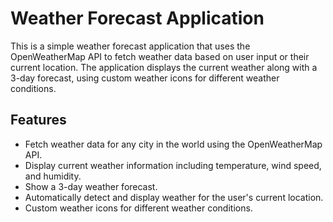 # Weather Forecast Application

This is a simple weather forecast application that uses the OpenWeatherMap API to fetch weather data based on user input or their current location. The application displays the current weather along with a 3-day forecast, using custom weather icons for different weather conditions.

## Features

- Fetch weather data for any city in the world using the OpenWeatherMap API.
- Display current weather information including temperature, wind speed, and humidity.
- Show a 3-day weather forecast.
- Automatically detect and display weather for the user's current location.
- Custom weather icons for different weather conditions.

